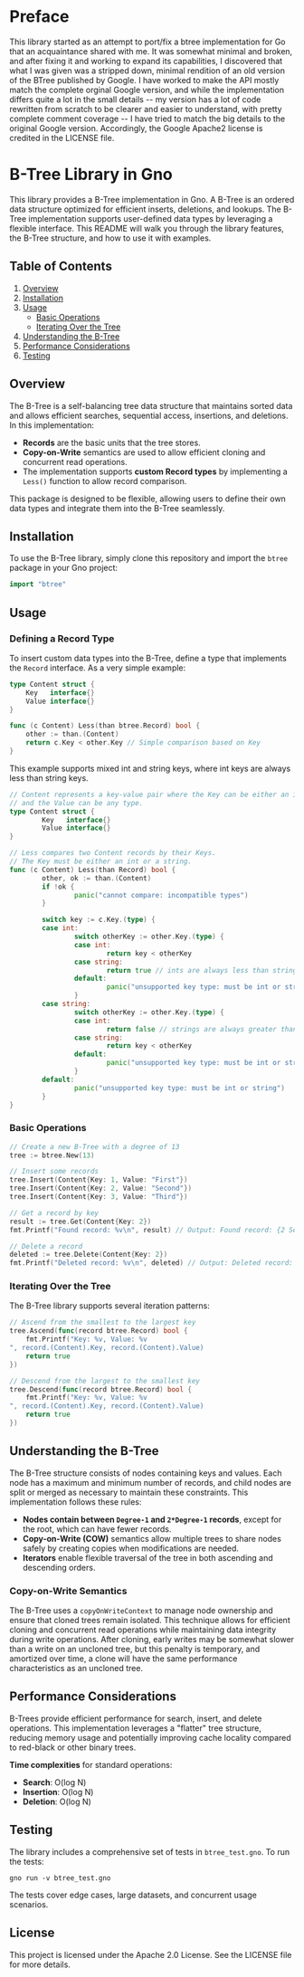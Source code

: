 # Preface

This library started as an attempt to port/fix a btree implementation for Go that an acquaintance shared with me. It was somewhat minimal and broken, and after fixing it and working to expand its capabilities, I discovered that what I was given was a stripped down, minimal rendition of an old version of the BTree published by Google. I have worked to make the API mostly match the complete orginal Google version, and while the implementation differs quite a lot in the small details -- my version has a lot of code rewritten from scratch to be clearer and easier to understand, with pretty complete comment coverage -- I have tried to match the big details to the original Google version. Accordingly, the Google Apache2 license is credited in the LICENSE file.

# B-Tree Library in Gno

This library provides a B-Tree implementation in Gno. A B-Tree is an ordered data structure optimized for efficient inserts, deletions, and lookups. The B-Tree implementation supports user-defined data types by leveraging a flexible interface. This README will walk you through the library features, the B-Tree structure, and how to use it with examples.

## Table of Contents

1. [Overview](#overview)
2. [Installation](#installation)
3. [Usage](#usage)
    - [Basic Operations](#basic-operations)
    - [Iterating Over the Tree](#iterating-over-the-tree)
4. [Understanding the B-Tree](#understanding-the-b-tree)
5. [Performance Considerations](#performance-considerations)
6. [Testing](#testing)

## Overview

The B-Tree is a self-balancing tree data structure that maintains sorted data and allows efficient searches, sequential access, insertions, and deletions. In this implementation:

- **Records** are the basic units that the tree stores.
- **Copy-on-Write** semantics are used to allow efficient cloning and concurrent read operations.
- The implementation supports **custom Record types** by implementing a `Less()` function to allow record comparison.

This package is designed to be flexible, allowing users to define their own data types and integrate them into the B-Tree seamlessly.

## Installation

To use the B-Tree library, simply clone this repository and import the `btree` package in your Gno project:

```go
import "btree"
```

## Usage

### Defining a Record Type

To insert custom data types into the B-Tree, define a type that implements the `Record` interface. As a very simple example:

```go
type Content struct {
    Key   interface{}
    Value interface{}
}

func (c Content) Less(than btree.Record) bool {
    other := than.(Content)
    return c.Key < other.Key // Simple comparison based on Key
}
```

This example supports mixed int and string keys, where int keys are always less than string keys.

```go
// Content represents a key-value pair where the Key can be either an int or string
// and the Value can be any type.
type Content struct {
        Key   interface{}
        Value interface{}
}

// Less compares two Content records by their Keys.
// The Key must be either an int or a string.
func (c Content) Less(than Record) bool {
        other, ok := than.(Content)
        if !ok {
                panic("cannot compare: incompatible types")
        }

        switch key := c.Key.(type) {
        case int:
                switch otherKey := other.Key.(type) {
                case int:
                        return key < otherKey
                case string:
                        return true // ints are always less than strings
                default:
                        panic("unsupported key type: must be int or string")
                }
        case string:
                switch otherKey := other.Key.(type) {
                case int:
                        return false // strings are always greater than ints
                case string:
                        return key < otherKey
                default:
                        panic("unsupported key type: must be int or string")
                }
        default:
                panic("unsupported key type: must be int or string")
        }
}
```

### Basic Operations

```go
// Create a new B-Tree with a degree of 13
tree := btree.New(13)

// Insert some records
tree.Insert(Content{Key: 1, Value: "First"})
tree.Insert(Content{Key: 2, Value: "Second"})
tree.Insert(Content{Key: 3, Value: "Third"})

// Get a record by key
result := tree.Get(Content{Key: 2})
fmt.Printf("Found record: %v\n", result) // Output: Found record: {2 Second}

// Delete a record
deleted := tree.Delete(Content{Key: 2})
fmt.Printf("Deleted record: %v\n", deleted) // Output: Deleted record: {2 Second}
```

### Iterating Over the Tree

The B-Tree library supports several iteration patterns:

```go
// Ascend from the smallest to the largest key
tree.Ascend(func(record btree.Record) bool {
    fmt.Printf("Key: %v, Value: %v
", record.(Content).Key, record.(Content).Value)
    return true
})

// Descend from the largest to the smallest key
tree.Descend(func(record btree.Record) bool {
    fmt.Printf("Key: %v, Value: %v
", record.(Content).Key, record.(Content).Value)
    return true
})
```

## Understanding the B-Tree

The B-Tree structure consists of nodes containing keys and values. Each node has a maximum and minimum number of records, and child nodes are split or merged as necessary to maintain these constraints. This implementation follows these rules:

- **Nodes contain between `Degree-1` and `2*Degree-1` records**, except for the root, which can have fewer records.
- **Copy-on-Write (COW)** semantics allow multiple trees to share nodes safely by creating copies when modifications are needed.
- **Iterators** enable flexible traversal of the tree in both ascending and descending orders.

### Copy-on-Write Semantics

The B-Tree uses a `copyOnWriteContext` to manage node ownership and ensure that cloned trees remain isolated. This technique allows for efficient cloning and concurrent read operations while maintaining data integrity during write operations. After cloning, early writes may be somewhat slower than a write on an uncloned tree, but this penalty is temporary, and amortized over time, a clone will have the same performance characteristics as an uncloned tree.

## Performance Considerations

B-Trees provide efficient performance for search, insert, and delete operations. This implementation leverages a "flatter" tree structure, reducing memory usage and potentially improving cache locality compared to red-black or other binary trees.

**Time complexities** for standard operations:
- **Search**: O(log N)
- **Insertion**: O(log N)
- **Deletion**: O(log N)

## Testing

The library includes a comprehensive set of tests in `btree_test.gno`. To run the tests:

```
gno run -v btree_test.gno
```

The tests cover edge cases, large datasets, and concurrent usage scenarios.

## License

This project is licensed under the Apache 2.0 License. See the LICENSE file for more details.
